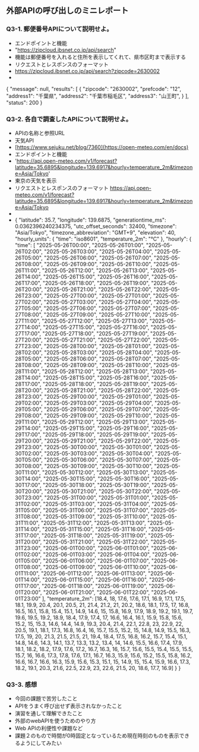 ## 外部APIの呼び出しのミニレポート
### Q3-1. 郵便番号APIについて説明せよ。
* エンドポイントと機能
* "https://zipcloud.ibsnet.co.jp/api/search"
* 機能は郵便番号を入れると住所を表示してくれて、県市区町まで表示する
* リクエストとレスポンスのフォーマット
* https://zipcloud.ibsnet.co.jp/api/search?zipcode=2630002
* 
{
  "message": null,
  "results": [
    {
      "zipcode": "2630002",
      "prefcode": "12",
      "address1": "千葉県",
      "address2": "千葉市稲毛区",
      "address3": "山王町",
    }
  ],
  "status": 200
}
### Q3-2. 各自で調査したAPIについて説明せよ。
* APIの名称と参照URL
* 天気API
* [https://www.sejuku.net/blog/7360](https://open-meteo.com/en/docs)
* エンドポイントと機能
* 'https://api.open-meteo.com/v1/forecast?latitude=35.6895&longitude=139.6917&hourly=temperature_2m&timezone=Asia/Tokyo'
* 東京の天気を表示
* リクエストとレスポンスのフォーマット
https://api.open-meteo.com/v1/forecast?latitude=35.6895&longitude=139.6917&hourly=temperature_2m&timezone=Asia/Tokyo
* 
* {
  "latitude": 35.7,
  "longitude": 139.6875,
  "generationtime_ms": 0.0362396240234375,
  "utc_offset_seconds": 32400,
  "timezone": "Asia/Tokyo",
  "timezone_abbreviation": "GMT+9",
  "elevation": 40,
  "hourly_units": {
    "time": "iso8601",
    "temperature_2m": "°C"
  },
  "hourly": {
    "time": [
      "2025-05-26T00:00",
      "2025-05-26T01:00",
      "2025-05-26T02:00",
      "2025-05-26T03:00",
      "2025-05-26T04:00",
      "2025-05-26T05:00",
      "2025-05-26T06:00",
      "2025-05-26T07:00",
      "2025-05-26T08:00",
      "2025-05-26T09:00",
      "2025-05-26T10:00",
      "2025-05-26T11:00",
      "2025-05-26T12:00",
      "2025-05-26T13:00",
      "2025-05-26T14:00",
      "2025-05-26T15:00",
      "2025-05-26T16:00",
      "2025-05-26T17:00",
      "2025-05-26T18:00",
      "2025-05-26T19:00",
      "2025-05-26T20:00",
      "2025-05-26T21:00",
      "2025-05-26T22:00",
      "2025-05-26T23:00",
      "2025-05-27T00:00",
      "2025-05-27T01:00",
      "2025-05-27T02:00",
      "2025-05-27T03:00",
      "2025-05-27T04:00",
      "2025-05-27T05:00",
      "2025-05-27T06:00",
      "2025-05-27T07:00",
      "2025-05-27T08:00",
      "2025-05-27T09:00",
      "2025-05-27T10:00",
      "2025-05-27T11:00",
      "2025-05-27T12:00",
      "2025-05-27T13:00",
      "2025-05-27T14:00",
      "2025-05-27T15:00",
      "2025-05-27T16:00",
      "2025-05-27T17:00",
      "2025-05-27T18:00",
      "2025-05-27T19:00",
      "2025-05-27T20:00",
      "2025-05-27T21:00",
      "2025-05-27T22:00",
      "2025-05-27T23:00",
      "2025-05-28T00:00",
      "2025-05-28T01:00",
      "2025-05-28T02:00",
      "2025-05-28T03:00",
      "2025-05-28T04:00",
      "2025-05-28T05:00",
      "2025-05-28T06:00",
      "2025-05-28T07:00",
      "2025-05-28T08:00",
      "2025-05-28T09:00",
      "2025-05-28T10:00",
      "2025-05-28T11:00",
      "2025-05-28T12:00",
      "2025-05-28T13:00",
      "2025-05-28T14:00",
      "2025-05-28T15:00",
      "2025-05-28T16:00",
      "2025-05-28T17:00",
      "2025-05-28T18:00",
      "2025-05-28T19:00",
      "2025-05-28T20:00",
      "2025-05-28T21:00",
      "2025-05-28T22:00",
      "2025-05-28T23:00",
      "2025-05-29T00:00",
      "2025-05-29T01:00",
      "2025-05-29T02:00",
      "2025-05-29T03:00",
      "2025-05-29T04:00",
      "2025-05-29T05:00",
      "2025-05-29T06:00",
      "2025-05-29T07:00",
      "2025-05-29T08:00",
      "2025-05-29T09:00",
      "2025-05-29T10:00",
      "2025-05-29T11:00",
      "2025-05-29T12:00",
      "2025-05-29T13:00",
      "2025-05-29T14:00",
      "2025-05-29T15:00",
      "2025-05-29T16:00",
      "2025-05-29T17:00",
      "2025-05-29T18:00",
      "2025-05-29T19:00",
      "2025-05-29T20:00",
      "2025-05-29T21:00",
      "2025-05-29T22:00",
      "2025-05-29T23:00",
      "2025-05-30T00:00",
      "2025-05-30T01:00",
      "2025-05-30T02:00",
      "2025-05-30T03:00",
      "2025-05-30T04:00",
      "2025-05-30T05:00",
      "2025-05-30T06:00",
      "2025-05-30T07:00",
      "2025-05-30T08:00",
      "2025-05-30T09:00",
      "2025-05-30T10:00",
      "2025-05-30T11:00",
      "2025-05-30T12:00",
      "2025-05-30T13:00",
      "2025-05-30T14:00",
      "2025-05-30T15:00",
      "2025-05-30T16:00",
      "2025-05-30T17:00",
      "2025-05-30T18:00",
      "2025-05-30T19:00",
      "2025-05-30T20:00",
      "2025-05-30T21:00",
      "2025-05-30T22:00",
      "2025-05-30T23:00",
      "2025-05-31T00:00",
      "2025-05-31T01:00",
      "2025-05-31T02:00",
      "2025-05-31T03:00",
      "2025-05-31T04:00",
      "2025-05-31T05:00",
      "2025-05-31T06:00",
      "2025-05-31T07:00",
      "2025-05-31T08:00",
      "2025-05-31T09:00",
      "2025-05-31T10:00",
      "2025-05-31T11:00",
      "2025-05-31T12:00",
      "2025-05-31T13:00",
      "2025-05-31T14:00",
      "2025-05-31T15:00",
      "2025-05-31T16:00",
      "2025-05-31T17:00",
      "2025-05-31T18:00",
      "2025-05-31T19:00",
      "2025-05-31T20:00",
      "2025-05-31T21:00",
      "2025-05-31T22:00",
      "2025-05-31T23:00",
      "2025-06-01T00:00",
      "2025-06-01T01:00",
      "2025-06-01T02:00",
      "2025-06-01T03:00",
      "2025-06-01T04:00",
      "2025-06-01T05:00",
      "2025-06-01T06:00",
      "2025-06-01T07:00",
      "2025-06-01T08:00",
      "2025-06-01T09:00",
      "2025-06-01T10:00",
      "2025-06-01T11:00",
      "2025-06-01T12:00",
      "2025-06-01T13:00",
      "2025-06-01T14:00",
      "2025-06-01T15:00",
      "2025-06-01T16:00",
      "2025-06-01T17:00",
      "2025-06-01T18:00",
      "2025-06-01T19:00",
      "2025-06-01T20:00",
      "2025-06-01T21:00",
      "2025-06-01T22:00",
      "2025-06-01T23:00"
    ],
    "temperature_2m": [18.4, 18, 17.6, 17.6, 17.1, 16.9, 17.1, 17.5, 18.1, 19.9, 20.4, 20.1, 20.5, 21, 21.4, 21.2, 21, 20.2, 18.6, 18.1, 17.5, 17, 16.8, 16.5, 16.1, 15.8, 15.4, 15.1, 14.9, 14.6, 15, 15.8, 16.9, 17.9, 18.9, 19.2, 19.1, 19.7, 19.6, 19.5, 19.2, 18.9, 18.4, 17.9, 17.4, 17, 16.6, 16.4, 16.1, 15.9, 15.8, 15.6, 15.2, 15, 15.3, 14.6, 14.4, 14.9, 19.3, 20.4, 21.4, 22.1, 22.8, 23, 22.9, 22, 20.5, 19.1, 18.1, 17.3, 16.8, 16.4, 16, 15.7, 15.5, 15.2, 15, 14.8, 14.9, 15.5, 16.3, 17.5, 19, 20, 21.3, 21.5, 21.5, 21, 19.4, 18.4, 17.5, 16.8, 16.2, 15.7, 15.4, 15.1, 14.8, 14.6, 14.3, 14.1, 13.7, 13.3, 13.2, 13.4, 14, 14.6, 15.5, 16.6, 17.4, 17.9, 18.1, 18.2, 18.2, 17.9, 17.6, 17.2, 16.7, 16.3, 16, 15.7, 15.6, 15.5, 15.4, 15.5, 15.5, 15.7, 16, 16.6, 17.3, 17.8, 17.6, 17.1, 16.7, 16.3, 15.9, 15.6, 15.2, 15.5, 15.8, 16.2, 16.6, 16.7, 16.6, 16.3, 15.9, 15.6, 15.3, 15.1, 15, 14.9, 15, 15.4, 15.9, 16.6, 17.3, 18.2, 19.1, 20.3, 21.6, 22.5, 22.9, 23, 22.6, 21.5, 20, 18.6, 17.7, 16.9]
  }
}
### Q3-3. 感想
* 今回の課題で苦労したこと
* APIをうまく呼び出せず表示されなかったこと
* 演習を通して理解できたこと
* 外部のwebAPIを使うためのやり方
* Web APIの利便性や課題など
* 課題２のもので時間が0時固定となっているため現在時刻のものを表示できるようにしてみたい
